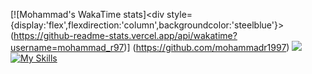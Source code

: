[![Mohammad's WakaTime stats]<div style={display:'flex',flexdirection:'column',backgroundcolor:'steelblue'}>(https://github-readme-stats.vercel.app/api/wakatime?username=mohammad_r97)</div>]
(https://github.com/mohammadr1997)
<img src="https://user-images.githubusercontent.com/113350806/236842414-18101a37-92f5-4de7-a46d-eeaca6e16cbd.gif"/>
[![My Skills](https://skillicons.dev/icons?i=html,css,js,ts,sass,bootstrap,tailwind,materialui,react,nextjs,threejs,nodejs,nestjs,express,mongodb,mysql,postgres,kafka,rabbitmq,linux,git,github,gitlab,jenkins,docker,kubernetes,aws,prometheus,terraform,graphql,jest,postman,bash,vscode)](https://skillicons.dev)


